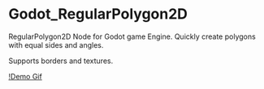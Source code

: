 # Godot_RegularPolygon2D
RegularPolygon2D Node for Godot game Engine. Quickly create polygons with equal sides and angles.

Supports borders and textures.

[!Demo Gif](demo/demo.gif)
